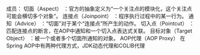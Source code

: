 成员：
切面（Aspect） ：官方的抽象定义为“一个关注点的模块化，这个关注点可能会横切多个对象”。
连接点（Joinpoint） ：程序执行过程中的某一行为。
通知（Advice） ：“切面”对于某个“连接点”所产生的动作。
切入点（Pointcut） ：匹配连接点的断言，在AOP中通知和一个切入点表达式关联。
目标对象（Target Object） ：被一个或者多个切面所通知的对象。
AOP代理（AOP Proxy） 在Spring AOP中有两种代理方式，JDK动态代理和CGLIB代理